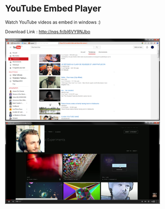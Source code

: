 # YouTube Embed Player

Watch YouTube videos as embed in windows :) 

Download Link : http://nqs.fr/bI6VY9NJbo

<img src="https://raw.githubusercontent.com/nquenault/youtube-embed-player/master/Screens/screen-trending.png" />

<img src="https://raw.githubusercontent.com/nquenault/youtube-embed-player/master/Screens/screen-video.png" />
